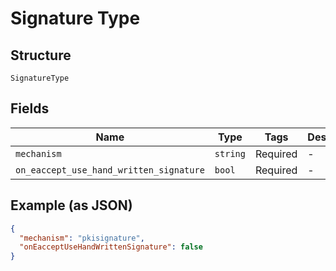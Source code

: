 
# Signature Type

## Structure

`SignatureType`

## Fields

| Name | Type | Tags | Description |
|  --- | --- | --- | --- |
| `mechanism` | `string` | Required | - |
| `on_eaccept_use_hand_written_signature` | `bool` | Required | - |

## Example (as JSON)

```json
{
  "mechanism": "pkisignature",
  "onEacceptUseHandWrittenSignature": false
}
```

